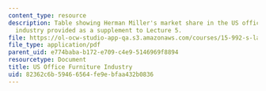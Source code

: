 ```yaml
---
content_type: resource
description: Table showing Herman Miller's market share in the US office furniture
  industry provided as a supplement to Lecture 5.
file: https://ol-ocw-studio-app-qa.s3.amazonaws.com/courses/15-992-s-lab-laboratory-for-sustainable-business-spring-2008/82362c6b59466564fe9ebfaa432b0836_class_5.pdf
file_type: application/pdf
parent_uid: e774baba-b172-e709-c4e9-5146969f8894
resourcetype: Document
title: US Office Furniture Industry
uid: 82362c6b-5946-6564-fe9e-bfaa432b0836
---
```


